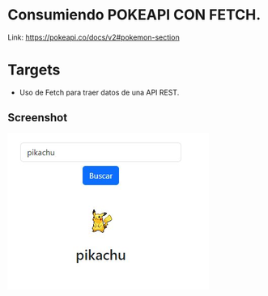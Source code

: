 # Consumiendo POKEAPI CON FETCH.

Link: https://pokeapi.co/docs/v2#pokemon-section

# Targets

* Uso de Fetch para traer datos de una API REST.

## Screenshot

![](fetch_search.jpg)

